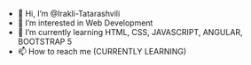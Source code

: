 - 👋 Hi, I’m @Irakli-Tatarashvili
- 👀 I’m interested in Web Development
- 🌱 I’m currently learning HTML, CSS, JAVASCRIPT, ANGULAR, BOOTSTRAP 5
- 📫 How to reach me (CURRENTLY LEARNING)
